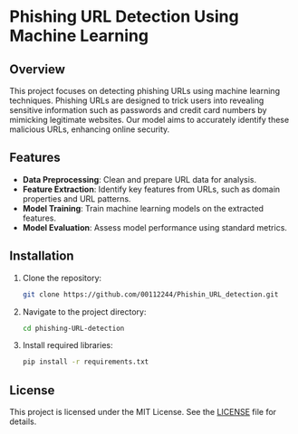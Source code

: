 # Phishing URL Detection Using Machine Learning

## Overview
This project focuses on detecting phishing URLs using machine learning techniques. Phishing URLs are designed to trick users into revealing sensitive information such as passwords and credit card numbers by mimicking legitimate websites. Our model aims to accurately identify these malicious URLs, enhancing online security.

## Features
- **Data Preprocessing**: Clean and prepare URL data for analysis.
- **Feature Extraction**: Identify key features from URLs, such as domain properties and URL patterns.
- **Model Training**: Train machine learning models on the extracted features.
- **Model Evaluation**: Assess model performance using standard metrics.

## Installation
1. Clone the repository:
   ```bash
   git clone https://github.com/00112244/Phishin_URL_detection.git
   ```
2. Navigate to the project directory:
   ```bash
   cd phishing-URL-detection
   ```
3. Install required libraries:
   ```bash
   pip install -r requirements.txt
   ```
   
## License
This project is licensed under the MIT License. See the [LICENSE](LICENSE) file for details.

